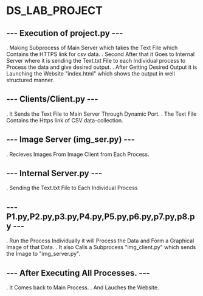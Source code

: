 # DS_LAB_PROJECT


## **---    Execution of project.py   ---**


   .  Making Subprocess of Main Server which takes the Text File which Contains the HTTPS link for csv data.
   .  Second After that it Goes to Internal Server where it is sending the Text.txt File to each Individual process to Process the data and give        desired output.
   .  After Getting Desired Output it is Launching the Website "index.html" which shows the output in well structured manner.


## **---    Clients/Client.py    ---**


   .  It Sends the Text File to Main Server Through Dynamic Port.
   .  The Text File Contains the Https link of CSV data-collection.


## **---    Image Server (img_ser.py)   ---**
   
   
   .  Recieves Images From Image Client from Each Process.
   
   
## **---    Internal Server.py   ---**
   
   
   .  Sending the Text.txt File to Each Individual Process


## **---   P1.py,P2.py,p3.py,P4.py,P5.py,p6.py,p7.py,p8.py   ---**
   
   
   .  Run the Process Individually it will Process the Data and Form a Graphical Image of that Data.
   .  It also Calls a Subprocess "img_client.py" which sends the Image to "img_server.py".


## **---    After Executing All Processes.  ---**


   .  It Comes back to Main Process.
   .  And Lauches the Website.
